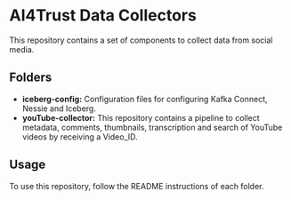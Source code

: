 # AI4Trust Data Collectors

This repository contains a set of components to collect data from social media.

## Folders

* **iceberg-config:** Configuration files for configuring Kafka Connect, Nessie and Iceberg.
* **youTube-collector:** This repository contains a pipeline to collect metadata, comments, thumbnails, transcription and search of YouTube videos by receiving a Video_ID.

## Usage

To use this repository, follow the README instructions of each folder.